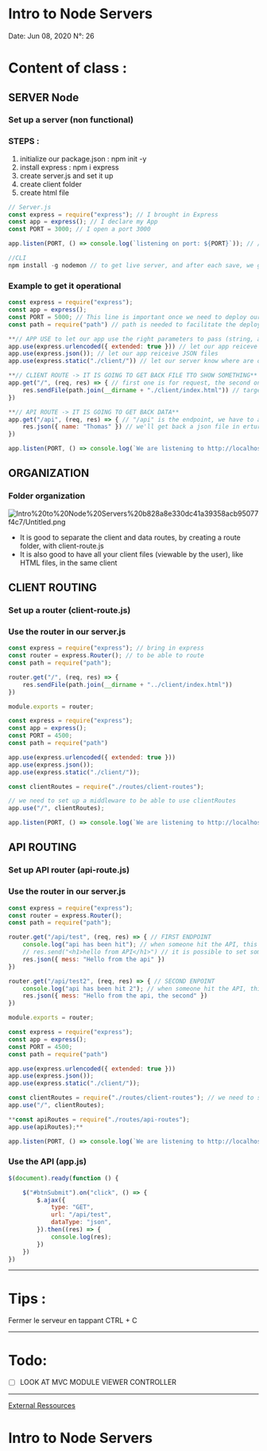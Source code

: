 # Intro to Node Servers

Date: Jun 08, 2020
N°: 26

# Content of class :

## SERVER Node

### Set up a server (non functional)

### STEPS :

1. initialize our package.json : npm init -y
2. install express : npm i express
3. create server.js and set it up
4. create client folder
5. create html file

```jsx
// Server.js
const express = require("express"); // I brought in Express
const app = express(); // I declare my App
const PORT = 3000; // I open a port 3000

app.listen(PORT, () => console.log(`listening on port: ${PORT}`)); // // FIRST ARGUMENT is the adress where it is listening, SECOND ARGUMENT is the callback
```

```jsx
//CLI
npm install -g nodemon // to get live server, and after each save, we get an update without relaunch the server
```

### Example to get it operational

```jsx
const express = require("express");
const app = express();
const PORT = 5000; // This line is important once we need to deploy our app
const path = require("path") // path is needed to facilitate the deployement when on HEROKU

**// APP USE to let our app use the right parameters to pass (string, arrays, json, path)**
app.use(express.urlencoded({ extended: true })) // let our app reiceve URLs as arrays and string
app.use(express.json()); // let our app reiceive JSON files
app.use(express.static("./client/")) // let our server know where are our file to pass. IF we already have an HTML file in it, it will understand to trigger this file automaticly

**// CLIENT ROUTE -> IT IS GOING TO GET BACK FILE TTO SHOW SOMETHING**
app.get("/", (req, res) => { // first one is for request, the second one is for result
    res.sendFile(path.join(__dirname + "./client/index.html")) // target the html file. 
})

**// API ROUTE -> IT IS GOING TO GET BACK DATA**
app.get("/api", (req, res) => { // "/api" is the endpoint, we have to add it at the end of our url "localhost:5000/api"
    res.json({ name: "Thomas" }) // we'll get back a json file in erturn
})

app.listen(PORT, () => console.log(`We are listening to http://localhost:${PORT}`)) // FIRST ARGUMENT is the adress where it is listening, SECOND ARGUMENT is the callback
```

## ORGANIZATION

### Folder organization

![Intro%20to%20Node%20Servers%20b828a8e330dc41a39358acb95077f4c7/Untitled.png](Intro%20to%20Node%20Servers%20b828a8e330dc41a39358acb95077f4c7/Untitled.png)

- It is good to separate the client and data routes, by creating  a route folder, with client-route.js
- It is also good to have all your client files (viewable by the user), like HTML files, in the same client

## CLIENT ROUTING

### Set up a router (client-route.js)

### Use the router in our server.js

```jsx
const express = require("express"); // bring in express
const router = express.Router(); // to be able to route
const path = require("path");

router.get("/", (req, res) => {
    res.sendFile(path.join(__dirname + "../client/index.html"))
})

module.exports = router;
```

```jsx
const express = require("express");
const app = express();
const PORT = 4500;
const path = require("path")

app.use(express.urlencoded({ extended: true }))
app.use(express.json());
app.use(express.static("./client/"));

const clientRoutes = require("./routes/client-routes");

// we need to set up a middleware to be able to use clientRoutes
app.use("/", clientRoutes);

app.listen(PORT, () => console.log(`We are listening to http://localhost:${PORT}/api`))
```

## API ROUTING

### Set up API router (api-route.js)

### Use the router in our server.js

```jsx
const express = require("express");
const router = express.Router();
const path = require("path");

router.get("/api/test", (req, res) => { // FIRST ENDPOINT
    console.log("api has been hit"); // when someone hit the API, this message is triggered. When you refresh, it will also be triggered
    // res.send("<h1>hello from API</h1>") // it is possible to set some text on the page using "send"
    res.json({ mess: "Hello from the api" })
})

router.get("/api/test2", (req, res) => { // SECOND ENPOINT
    console.log("api has been hit 2"); // when someone hit the API, this message is triggered. When you refresh, it will also be triggered
    res.json({ mess: "Hello from the api, the second" })
})

module.exports = router;
```

```jsx
const express = require("express");
const app = express();
const PORT = 4500;
const path = require("path")

app.use(express.urlencoded({ extended: true }))
app.use(express.json());
app.use(express.static("./client/"));

const clientRoutes = require("./routes/client-routes"); // we need to set up a middleware to be able to use clientRoutes
app.use("/", clientRoutes);

**const apiRoutes = require("./routes/api-routes");
app.use(apiRoutes);**

app.listen(PORT, () => console.log(`We are listening to http://localhost:${PORT}`))
```

### Use the API (app.js)

```jsx
$(document).ready(function () {

    $("#btnSubmit").on("click", () => {
        $.ajax({
            type: "GET",
            url: "/api/test",
            dataType: "json",
        }).then((res) => {
            console.log(res);
        })
    })
})
```

---

# Tips :

<VSCode> Fermer le serveur en tappant CTRL + C

---

# Todo:

- [ ]  LOOK AT MVC MODULE VIEWER CONTROLLER

---

[External Ressources](https://www.notion.so/9cb0e870c3a64b658ceae71c26a3da89)

# **Intro to Node Servers**